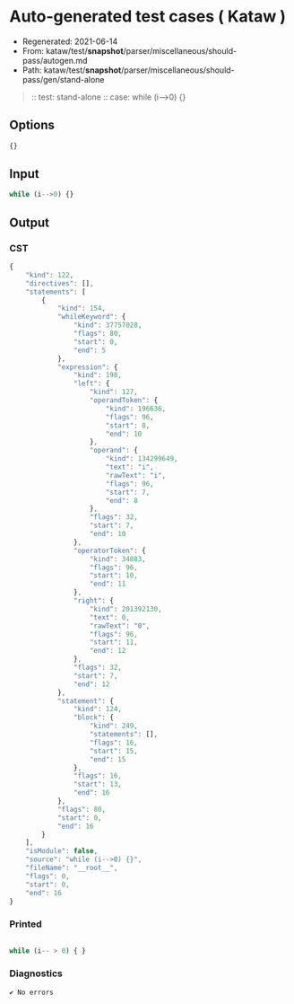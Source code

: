 # Auto-generated test cases ( Kataw )
- Regenerated: 2021-06-14
- From: kataw/test/__snapshot__/parser/miscellaneous/should-pass/autogen.md
- Path: kataw/test/__snapshot__/parser/miscellaneous/should-pass/gen/stand-alone
> :: test: stand-alone
> :: case: while (i-->0) {}
## Options

`````js
{}
`````
## Input

`````js
while (i-->0) {}
`````
## Output

### CST

```javascript
{
    "kind": 122,
    "directives": [],
    "statements": [
        {
            "kind": 154,
            "whileKeyword": {
                "kind": 37757028,
                "flags": 80,
                "start": 0,
                "end": 5
            },
            "expression": {
                "kind": 198,
                "left": {
                    "kind": 127,
                    "operandToken": {
                        "kind": 196636,
                        "flags": 96,
                        "start": 8,
                        "end": 10
                    },
                    "operand": {
                        "kind": 134299649,
                        "text": "i",
                        "rawText": "i",
                        "flags": 96,
                        "start": 7,
                        "end": 8
                    },
                    "flags": 32,
                    "start": 7,
                    "end": 10
                },
                "operatorToken": {
                    "kind": 34883,
                    "flags": 96,
                    "start": 10,
                    "end": 11
                },
                "right": {
                    "kind": 201392130,
                    "text": 0,
                    "rawText": "0",
                    "flags": 96,
                    "start": 11,
                    "end": 12
                },
                "flags": 32,
                "start": 7,
                "end": 12
            },
            "statement": {
                "kind": 124,
                "block": {
                    "kind": 249,
                    "statements": [],
                    "flags": 16,
                    "start": 15,
                    "end": 15
                },
                "flags": 16,
                "start": 13,
                "end": 16
            },
            "flags": 80,
            "start": 0,
            "end": 16
        }
    ],
    "isModule": false,
    "source": "while (i-->0) {}",
    "fileName": "__root__",
    "flags": 0,
    "start": 0,
    "end": 16
}
```

### Printed

```javascript

while (i-- > 0) { }

```

### Diagnostics

```javascript
✔ No errors
```

